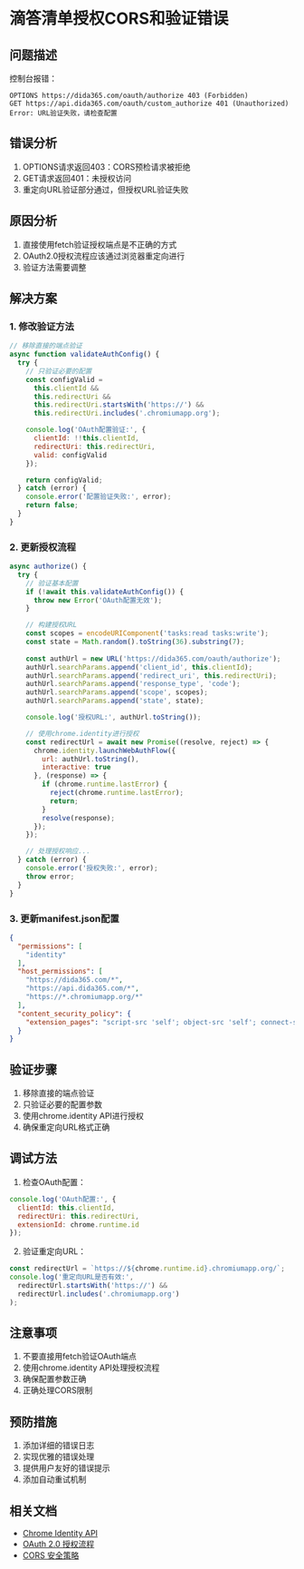 # 滴答清单授权CORS和验证错误

## 问题描述
控制台报错：
```
OPTIONS https://dida365.com/oauth/authorize 403 (Forbidden)
GET https://api.dida365.com/oauth/custom_authorize 401 (Unauthorized)
Error: URL验证失败，请检查配置
```

## 错误分析
1. OPTIONS请求返回403：CORS预检请求被拒绝
2. GET请求返回401：未授权访问
3. 重定向URL验证部分通过，但授权URL验证失败

## 原因分析
1. 直接使用fetch验证授权端点是不正确的方式
2. OAuth2.0授权流程应该通过浏览器重定向进行
3. 验证方法需要调整

## 解决方案

### 1. 修改验证方法
```javascript
// 移除直接的端点验证
async function validateAuthConfig() {
  try {
    // 只验证必要的配置
    const configValid = 
      this.clientId &&
      this.redirectUri &&
      this.redirectUri.startsWith('https://') &&
      this.redirectUri.includes('.chromiumapp.org');

    console.log('OAuth配置验证:', {
      clientId: !!this.clientId,
      redirectUri: this.redirectUri,
      valid: configValid
    });

    return configValid;
  } catch (error) {
    console.error('配置验证失败:', error);
    return false;
  }
}
```

### 2. 更新授权流程
```javascript
async authorize() {
  try {
    // 验证基本配置
    if (!await this.validateAuthConfig()) {
      throw new Error('OAuth配置无效');
    }

    // 构建授权URL
    const scopes = encodeURIComponent('tasks:read tasks:write');
    const state = Math.random().toString(36).substring(7);
    
    const authUrl = new URL('https://dida365.com/oauth/authorize');
    authUrl.searchParams.append('client_id', this.clientId);
    authUrl.searchParams.append('redirect_uri', this.redirectUri);
    authUrl.searchParams.append('response_type', 'code');
    authUrl.searchParams.append('scope', scopes);
    authUrl.searchParams.append('state', state);

    console.log('授权URL:', authUrl.toString());

    // 使用chrome.identity进行授权
    const redirectUrl = await new Promise((resolve, reject) => {
      chrome.identity.launchWebAuthFlow({
        url: authUrl.toString(),
        interactive: true
      }, (response) => {
        if (chrome.runtime.lastError) {
          reject(chrome.runtime.lastError);
          return;
        }
        resolve(response);
      });
    });

    // 处理授权响应...
  } catch (error) {
    console.error('授权失败:', error);
    throw error;
  }
}
```

### 3. 更新manifest.json配置
```json
{
  "permissions": [
    "identity"
  ],
  "host_permissions": [
    "https://dida365.com/*",
    "https://api.dida365.com/*",
    "https://*.chromiumapp.org/*"
  ],
  "content_security_policy": {
    "extension_pages": "script-src 'self'; object-src 'self'; connect-src 'self' https://dida365.com https://api.dida365.com;"
  }
}
```

## 验证步骤
1. 移除直接的端点验证
2. 只验证必要的配置参数
3. 使用chrome.identity API进行授权
4. 确保重定向URL格式正确

## 调试方法
1. 检查OAuth配置：
```javascript
console.log('OAuth配置:', {
  clientId: this.clientId,
  redirectUri: this.redirectUri,
  extensionId: chrome.runtime.id
});
```

2. 验证重定向URL：
```javascript
const redirectUrl = `https://${chrome.runtime.id}.chromiumapp.org/`;
console.log('重定向URL是否有效:', 
  redirectUrl.startsWith('https://') && 
  redirectUrl.includes('.chromiumapp.org')
);
```

## 注意事项
1. 不要直接用fetch验证OAuth端点
2. 使用chrome.identity API处理授权流程
3. 确保配置参数正确
4. 正确处理CORS限制

## 预防措施
1. 添加详细的错误日志
2. 实现优雅的错误处理
3. 提供用户友好的错误提示
4. 添加自动重试机制

## 相关文档
- [Chrome Identity API](https://developer.chrome.com/docs/extensions/reference/identity/)
- [OAuth 2.0 授权流程](https://tools.ietf.org/html/rfc6749#section-4.1)
- [CORS 安全策略](https://developer.mozilla.org/docs/Web/HTTP/CORS) 